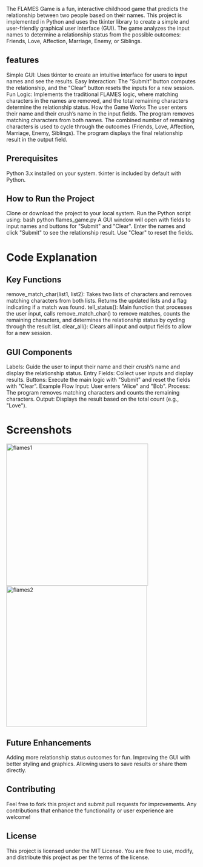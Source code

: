 The FLAMES Game is a fun, interactive childhood game that predicts the relationship between two people based on their names. This project is implemented in Python and uses the tkinter library to create a simple and user-friendly graphical user interface (GUI). The game analyzes the input names to determine a relationship status from the possible outcomes: Friends, Love, Affection, Marriage, Enemy, or Siblings.

## features
Simple GUI: Uses tkinter to create an intuitive interface for users to input names and see the results.
Easy Interaction: The "Submit" button computes the relationship, and the "Clear" button resets the inputs for a new session.
Fun Logic: Implements the traditional FLAMES logic, where matching characters in the names are removed, and the total remaining characters determine the relationship status.
How the Game Works
The user enters their name and their crush’s name in the input fields.
The program removes matching characters from both names.
The combined number of remaining characters is used to cycle through the outcomes (Friends, Love, Affection, Marriage, Enemy, Siblings).
The program displays the final relationship result in the output field.
## Prerequisites
Python 3.x installed on your system.
tkinter is included by default with Python.
## How to Run the Project
Clone or download the project to your local system.
Run the Python script using:
bash
python flames_game.py
A GUI window will open with fields to input names and buttons for "Submit" and "Clear".
Enter the names and click "Submit" to see the relationship result. Use "Clear" to reset the fields.
# Code Explanation
## Key Functions
remove_match_char(list1, list2): Takes two lists of characters and removes matching characters from both lists. Returns the updated lists and a flag indicating if a match was found.
tell_status(): Main function that processes the user input, calls remove_match_char() to remove matches, counts the remaining characters, and determines the relationship status by cycling through the result list.
clear_all(): Clears all input and output fields to allow for a new session.
## GUI Components
Labels: Guide the user to input their name and their crush’s name and display the relationship status.
Entry Fields: Collect user inputs and display results.
Buttons: Execute the main logic with "Submit" and reset the fields with "Clear".
Example Flow
Input: User enters "Alice" and "Bob".
Process: The program removes matching characters and counts the remaining characters.
Output: Displays the result based on the total count (e.g., "Love").

# Screenshots


<img width="374" alt="flames1" src="https://github.com/user-attachments/assets/8eab3aa8-49ba-48e3-9a66-60d2572534f2">
<img width="371" alt="flames2" src="https://github.com/user-attachments/assets/834ef4bb-6d56-4416-9557-c88a2cbc4ca6">

## Future Enhancements
Adding more relationship status outcomes for fun.
Improving the GUI with better styling and graphics.
Allowing users to save results or share them directly.
## Contributing
Feel free to fork this project and submit pull requests for improvements. Any contributions that enhance the functionality or user experience are welcome!

## License
This project is licensed under the MIT License. You are free to use, modify, and distribute this project as per the terms of the license.



